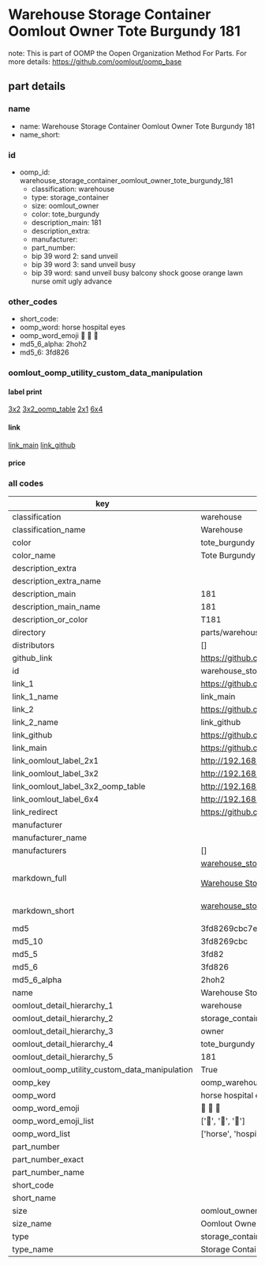 # Warehouse Storage Container Oomlout Owner Tote Burgundy 181  

note: This is part of OOMP the Oopen Organization Method For Parts. For more details: https://github.com/oomlout/oomp_base

##  part details
  







### name
* name: Warehouse Storage Container Oomlout Owner Tote Burgundy 181
* name_short: 
### id
* oomp_id: warehouse_storage_container_oomlout_owner_tote_burgundy_181
  * classification: warehouse
  * type: storage_container
  * size: oomlout_owner
  * color: tote_burgundy
  * description_main: 181
  * description_extra: 
  * manufacturer: 
  * part_number: 
  * bip 39 word 2: sand unveil
  * bip 39 word 3: sand unveil busy
  * bip 39 word: sand unveil busy balcony shock goose orange lawn nurse omit ugly advance

### other_codes
* short_code: 
* oomp_word: horse hospital eyes
* oomp_word_emoji :horse: :hospital: :eyes:
* md5_6_alpha: 2hoh2
* md5_6: 3fd826






### oomlout_oomp_utility_custom_data_manipulation
#### label print
[3x2](http://192.168.1.245:1112/?label=oomp%202hoh2)
[3x2_oomp_table](http://192.168.1.108:1112/?label=oomp%202hoh2)
[2x1](http://192.168.1.242:1112/?label=oomp%202hoh2)
[6x4](http://192.168.1.55:1112/?label=oomp%202hoh2)    

#### link

[link_main](https://github.com/oomlout/oomlout_oomp_version_1_messy/tree/main/parts/warehouse_storage_container_oomlout_owner_tote_burgundy_181) [link_github](https://github.com/oomlout/oomlout_oomp_version_1_messy/tree/main/parts/warehouse_storage_container_oomlout_owner_tote_burgundy_181)                             

#### price







### all codes 
| key | value |  
| --- | --- |  
| classification | warehouse |  
| classification_name | Warehouse |  
| color | tote_burgundy |  
| color_name | Tote Burgundy |  
| description_extra |  |  
| description_extra_name |  |  
| description_main | 181 |  
| description_main_name | 181 |  
| description_or_color | T181 |  
| directory | parts/warehouse_storage_container_oomlout_owner_tote_burgundy_181 |  
| distributors | [] |  
| github_link | https://github.com/oomlout/oomlout_oomp_part_src/tree/main/parts/warehouse_storage_container_oomlout_owner_tote_burgundy_181 |  
| id | warehouse_storage_container_oomlout_owner_tote_burgundy_181 |  
| link_1 | https://github.com/oomlout/oomlout_oomp_version_1_messy/tree/main/parts/warehouse_storage_container_oomlout_owner_tote_burgundy_181 |  
| link_1_name | link_main |  
| link_2 | https://github.com/oomlout/oomlout_oomp_version_1_messy/tree/main/parts/warehouse_storage_container_oomlout_owner_tote_burgundy_181 |  
| link_2_name | link_github |  
| link_github | https://github.com/oomlout/oomlout_oomp_version_1_messy/tree/main/parts/warehouse_storage_container_oomlout_owner_tote_burgundy_181 |  
| link_main | https://github.com/oomlout/oomlout_oomp_version_1_messy/tree/main/parts/warehouse_storage_container_oomlout_owner_tote_burgundy_181 |  
| link_oomlout_label_2x1 | http://192.168.1.242:1112/?label=oomp%202hoh2 |  
| link_oomlout_label_3x2 | http://192.168.1.245:1112/?label=oomp%202hoh2 |  
| link_oomlout_label_3x2_oomp_table | http://192.168.1.108:1112/?label=oomp%202hoh2 |  
| link_oomlout_label_6x4 | http://192.168.1.55:1112/?label=oomp%202hoh2 |  
| link_redirect | https://github.com/oomlout/oomlout_oomp_version_1_messy/tree/main/parts/warehouse_storage_container_oomlout_owner_tote_burgundy_181 |  
| manufacturer |  |  
| manufacturer_name |  |  
| manufacturers | [] |  
| markdown_full | [warehouse_storage_container_oomlout_owner_tote_burgundy_181](none)<br>[](none)<br>[Warehouse Storage Container Oomlout Owner Tote Burgundy 181](none)<br><br> |  
| markdown_short | [warehouse_storage_container_oomlout_owner_tote_burgundy_181](none)<br><br> |  
| md5 | 3fd8269cbc7e13799263211c3e7b9df9 |  
| md5_10 | 3fd8269cbc |  
| md5_5 | 3fd82 |  
| md5_6 | 3fd826 |  
| md5_6_alpha | 2hoh2 |  
| name | Warehouse Storage Container Oomlout Owner Tote Burgundy 181 |  
| oomlout_detail_hierarchy_1 | warehouse |  
| oomlout_detail_hierarchy_2 | storage_container |  
| oomlout_detail_hierarchy_3 | owner |  
| oomlout_detail_hierarchy_4 | tote_burgundy |  
| oomlout_detail_hierarchy_5 | 181 |  
| oomlout_oomp_utility_custom_data_manipulation | True |  
| oomp_key | oomp_warehouse_storage_container_oomlout_owner_tote_burgundy_181 |  
| oomp_word | horse hospital eyes |  
| oomp_word_emoji | :horse: :hospital: :eyes: |  
| oomp_word_emoji_list | [':horse:', ':hospital:', ':eyes:'] |  
| oomp_word_list | ['horse', 'hospital', 'eyes'] |  
| part_number |  |  
| part_number_exact |  |  
| part_number_name |  |  
| short_code |  |  
| short_name |  |  
| size | oomlout_owner |  
| size_name | Oomlout Owner |  
| type | storage_container |  
| type_name | Storage Container |  
